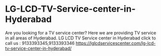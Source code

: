 # LG-LCD-TV-Service-center-in-Hyderabad
 Are you looking for a TV service center? Here we are providing TV service in all areas of Hyderabad. LG LCD TV Service center in Hyderabad click to call us : 9133393345,9133393346 https://lglcdservicescenter.com/lg-lcd-tv-service-center-in-hyderabad/
